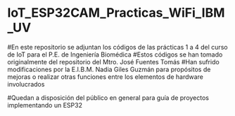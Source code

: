 # IoT_ESP32CAM_Practicas_WiFi_IBM_UV
#En este repositorio se adjuntan los códigos de las prácticas 1 a 4 del curso de IoT para el P.E. de Ingeniería Biomédica
#Estos códigos se han tomado originalmente del repositorio del Mtro. José Fuentes Tomás
#Han sufrido modificaciones por la E.I.B.M. Nadia Giles Guzmán para propósitos de mejoras o realizar otras funciones entre los elementos de hardware involucrados

#Quedan a disposición del público en general para guía de proyectos implementando un ESP32
